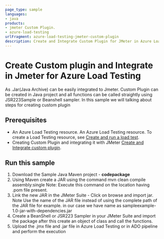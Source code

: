 ```yaml
---
page_type: sample
languages:
- java
products:
- jmeter Custom Plugin.
- azure-load-testing
urlFragment: azure-load-testing-jmeter-custom-plugin
description: Create and Integrate Custom Plugin for JMeter in Azure Load Testing
---
```


# Create Custom plugin and Integrate in Jmeter for Azure Load Testing

As .Jar(Java Archive) can be easily integrated to Jmeter. Custom Plugin can be created in Java project and all functions can be called straightly using JSR223Sample or Beanshell sampler.
In this sample we will talking about steps for creating custom plugin

## Prerequisites

- An Azure Load Testing resource. An Azure Load Testing resource. To create a Load Testing resource, see [Create and run a load test](https://learn.microsoft.com/azure/load-testing/quickstart-create-and-run-load-test#create-an-azure-load-testing-resource).
- Creating Custom Plugin and integrating it with JMeter [Create and Integrate custom plugin](https://techcommunity.microsoft.com/t5/apps-on-azure-blog/custom-plugin-creation-and-integration-with-jmeter-and-azure/ba-p/3745773).

## Run this sample

1. Download the Sample Java Maven project - **codepackage**
2. Using Maven create a JAR using the command 
mvn clean compile assembly:single
Note: Execute this command on the location having .pom file present.
3. Link the new JAR in the JMeter Suite - Click on browse and import jar.
Note Use the name of the JAR file instead of using the complete path of the JAR file 
for example. in our case we have name as sampleexample-1.0-jar-with-dependencies.jar
4. Create a BeanShell or JSR223 Sampler in your JMeter Suite and import the package after this create an object of class and call the functions.
5. Upload the .jmx file and .jar file in Azure Load Testing or in ADO pipeline and perform the execution

